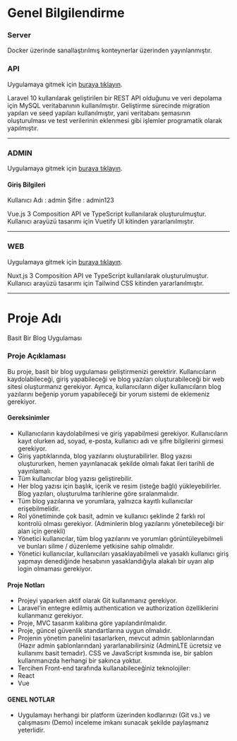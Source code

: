 # Genel Bilgilendirme

### Server

Docker üzerinde sanallaştırılmış konteynerlar üzerinden yayınlanmıştır.

### API

Uygulamaya gitmek için [buraya tıklayın](https://yaska-group-interview-task-api.ahmetkaradeniz.dev).

Laravel 10 kullanılarak geliştirilen bir REST API olduğunu ve veri depolama için MySQL veritabanının kullanılmıştır. Geliştirme sürecinde migration yapıları ve seed yapıları kullanılmıştır, yani veritabanı şemasının oluşturulması ve test verilerinin eklenmesi gibi işlemler programatik olarak yapılmıştır.

<hr>

### ADMIN

Uygulamaya gitmek için [buraya tıklayın](https://yaska-group-interview-task-admin.ahmetkaradeniz.dev).

#### Giriş Bilgileri

Kullanıcı Adı : admin
Şifre : admin123

Vue.js 3 Composition API ve TypeScript kullanılarak oluşturulmuştur. Kullanıcı arayüzü tasarımı için Vuetify UI kitinden yararlanılmıştır.

<hr>

### WEB

Uygulamaya gitmek için [buraya tıklayın](https://yaska-group-interview-task.ahmetkaradeniz.dev).

Nuxt.js 3 Composition API ve TypeScript kullanılarak oluşturulmuştur. Kullanıcı arayüzü tasarımı için Tailwind CSS kitinden yararlanılmıştır.

<hr>

# Proje Adı

Basit Bir Blog Uygulaması

### Proje Açıklaması

Bu proje, basit bir blog uygulaması geliştirmenizi gerektirir. Kullanıcıların kaydolabileceği, giriş yapabileceği ve blog yazıları oluşturabileceği bir web sitesi oluşturmanız gerekiyor. Ayrıca, kullanıcıların diğer kullanıcıların blog yazılarını beğenip yorum yapabileceği bir yorum sistemi de eklemeniz gerekiyor.

#### Gereksinimler

- Kullanıcıların kaydolabilmesi ve giriş yapabilmesi gerekiyor. Kullanıcıların kayıt olurken ad, soyad, e-posta, kullanıcı adı ve şifre bilgilerini girmesi gerekiyor.
- Giriş yaptıklarında, blog yazılarını oluşturabilirler. Blog yazısı oluştururken, hemen yayınlanacak şekilde olmalı fakat ileri tarihli de yayınlamalı.
- Tüm kullanıcılar blog yazısı geliştirebilir.
- Her blog yazısı için başlık, içerik ve resim (isteğe bağlı) yükleyebilirler. Blog yazıları, oluşturulma tarihlerine göre sıralanmalıdır.
- Tüm blog yazılarına ve yorumlara, yalnızca kayıtlı kullanıcılar erişebilmelidir.
- Rol yönetiminde çok basit, admin ve kullanıcı şeklinde 2 farklı rol kontrolü olması gerekiyor. (Adminlerin blog yazılarını yönetebileceği bir alan için gerekli)
- Yönetici kullanıcılar, tüm blog yazılarını ve yorumları görüntüleyebilmeli ve bunları silme / düzenleme yetkisine sahip olmalıdır.
- Yönetici kullanıcılar, kullanıcıları yasaklayabilmeli ve yasaklı kullanıcı giriş yapmayı denediğinde hesabının yasaklandığıyla alakalı bir uyarı alıp login olmaması gerekiyor.

#### Proje Notları

- Projeyi yaparken aktif olarak Git kullanmanız gerekiyor.
- Laravel'in entegre edilmiş authentication ve authorization özelliklerini kullanmanız gerekiyor.
- Proje, MVC tasarım kalıbına göre yapılandırılmalıdır.
- Proje, güncel güvenlik standartlarına uygun olmalıdır.
- Projenin yönetim panelini tasarlarken, mevcut admin şablonlarından (Hazır admin şablonlarından) yararlanabilirsiniz (AdminLTE ücretsiz ve kullanımı basit temadır). CSS ve JavaScript kısmında ise, bir şablon kullanmanızda herhangi bir sakınca yoktur.
- Tercihen Front-end tarafında kullanabileceğiniz teknolojiler:
- React
- Vue

#### GENEL NOTLAR

- Uygulamayı herhangi bir platform üzerinden kodlarınızı (Git vs.) ve çalışmasını (Demo) inceleme imkanı sunacak şekilde paylaşmanız yeterlidir.
